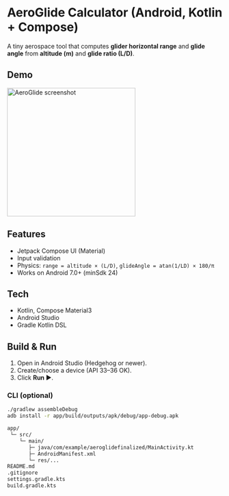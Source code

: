 # AeroGlide Calculator (Android, Kotlin + Compose)

A tiny aerospace tool that computes **glider horizontal range** and **glide angle** from **altitude (m)** and **glide ratio (L/D)**.

## Demo
<img src="docs/caluclator-demo1.png" width="300" alt="AeroGlide screenshot" />

## Features
- Jetpack Compose UI (Material)
- Input validation
- Physics: `range = altitude × (L/D)`, `glideAngle = atan(1/LD) × 180/π`
- Works on Android 7.0+ (minSdk 24)

## Tech
- Kotlin, Compose Material3
- Android Studio
- Gradle Kotlin DSL

## Build & Run
1. Open in Android Studio (Hedgehog or newer).
2. Create/choose a device (API 33–36 OK).
3. Click **Run ▶**.

### CLI (optional)
```bash
./gradlew assembleDebug
adb install -r app/build/outputs/apk/debug/app-debug.apk

app/
 └─ src/
    └─ main/
       ├─ java/com/example/aeroglidefinalized/MainActivity.kt
       ├─ AndroidManifest.xml
       └─ res/...
README.md
.gitignore
settings.gradle.kts
build.gradle.kts
